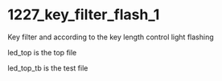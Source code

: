 # 1227_key_filter_flash_1
Key filter and according to the key length control light flashing

led_top is the top file

led_top_tb is the test file 
